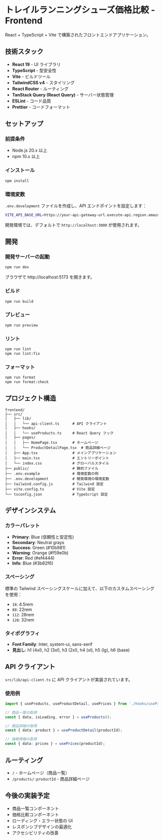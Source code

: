 # トレイルランニングシューズ価格比較 - Frontend

React + TypeScript + Vite で構築されたフロントエンドアプリケーション。

## 技術スタック

- **React 19** - UI ライブラリ
- **TypeScript** - 型安全性
- **Vite** - ビルドツール
- **TailwindCSS v4** - スタイリング
- **React Router** - ルーティング
- **TanStack Query (React Query)** - サーバー状態管理
- **ESLint** - コード品質
- **Prettier** - コードフォーマット

## セットアップ

### 前提条件

- Node.js 20.x 以上
- npm 10.x 以上

### インストール

```bash
npm install
```

### 環境変数

`.env.development` ファイルを作成し、API エンドポイントを設定します：

```bash
VITE_API_BASE_URL=https://your-api-gateway-url.execute-api.region.amazonaws.com/prod
```

開発環境では、デフォルトで `http://localhost:3000` が使用されます。

## 開発

### 開発サーバーの起動

```bash
npm run dev
```

ブラウザで http://localhost:5173 を開きます。

### ビルド

```bash
npm run build
```

### プレビュー

```bash
npm run preview
```

### リント

```bash
npm run lint
npm run lint:fix
```

### フォーマット

```bash
npm run format
npm run format:check
```

## プロジェクト構造

```
frontend/
├── src/
│   ├── lib/
│   │   └── api-client.ts      # API クライアント
│   ├── hooks/
│   │   └── useProducts.ts     # React Query フック
│   ├── pages/
│   │   ├── HomePage.tsx       # ホームページ
│   │   └── ProductDetailPage.tsx  # 商品詳細ページ
│   ├── App.tsx                # メインアプリケーション
│   ├── main.tsx               # エントリーポイント
│   └── index.css              # グローバルスタイル
├── public/                    # 静的ファイル
├── .env.example               # 環境変数の例
├── .env.development           # 開発環境の環境変数
├── tailwind.config.js         # Tailwind 設定
├── vite.config.ts             # Vite 設定
└── tsconfig.json              # TypeScript 設定
```

## デザインシステム

### カラーパレット

- **Primary**: Blue (信頼性と安定性)
- **Secondary**: Neutral grays
- **Success**: Green (#10b981)
- **Warning**: Orange (#f59e0b)
- **Error**: Red (#ef4444)
- **Info**: Blue (#3b82f6)

### スペーシング

標準の Tailwind スペーシングスケールに加えて、以下のカスタムスペーシングを使用：

- `18`: 4.5rem
- `88`: 22rem
- `112`: 28rem
- `128`: 32rem

### タイポグラフィ

- **Font Family**: Inter, system-ui, sans-serif
- **見出し**: h1 (4xl), h2 (3xl), h3 (2xl), h4 (xl), h5 (lg), h6 (base)

## API クライアント

`src/lib/api-client.ts` に API クライアントが実装されています。

### 使用例

```typescript
import { useProducts, useProductDetail, usePrices } from './hooks/useProducts';

// 商品一覧の取得
const { data, isLoading, error } = useProducts();

// 商品詳細の取得
const { data: product } = useProductDetail(productId);

// 価格情報の取得
const { data: prices } = usePrices(productId);
```

## ルーティング

- `/` - ホームページ（商品一覧）
- `/products/:productId` - 商品詳細ページ

## 今後の実装予定

- 商品一覧コンポーネント
- 価格比較コンポーネント
- ローディング・エラー状態の UI
- レスポンシブデザインの最適化
- アクセシビリティの改善
